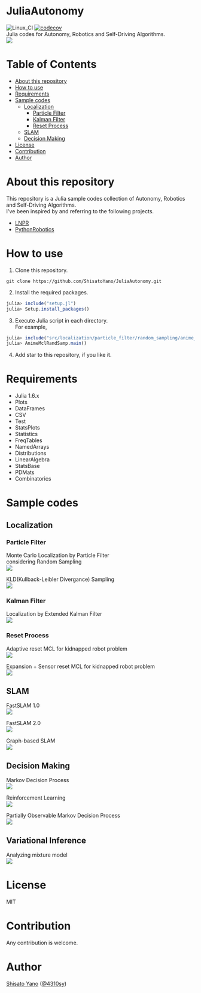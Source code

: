 # JuliaAutonomy
![Linux_CI](https://github.com/ShisatoYano/JuliaAutonomy/workflows/Linux_CI/badge.svg) [![codecov](https://codecov.io/gh/ShisatoYano/JuliaAutonomy/branch/main/graph/badge.svg?token=7UQN0H01OW)](https://codecov.io/gh/ShisatoYano/JuliaAutonomy)  
Julia codes for Autonomy, Robotics and Self-Driving Algorithms.  
![](icon.PNG)  

# Table of Contents
* [About this repository](#about-this-repository)  
* [How to use](#how-to-use)
* [Requirements](#requirements)  
* [Sample codes](#sample-codes)  
    * [Localization](#localization)  
        * [Particle Filter](#particle-filter)  
        * [Kalman Filter](#kalman-filter)
        * [Reset Process](#reset-process)
    * [SLAM](#slam)
    * [Decision Making](#decision-making)
* [License](#license)  
* [Contribution](#contribution)  
* [Author](#author)

# About this repository
This repository is a Julia sample codes collection of Autonomy, Robotics and Self-Driving Algorithms.  
I've been inspired by and referring to the following projects.  
* [LNPR](https://github.com/ryuichiueda/LNPR)  
* [PythonRobotics](https://github.com/AtsushiSakai/PythonRobotics)  

# How to use
1. Clone this repository.  
```git
git clone https://github.com/ShisatoYano/JuliaAutonomy.git
```

2. Install the required packages.  
```julia
julia> include("setup.jl")
julia> Setup.install_packages()
```

3. Execute Julia script in each directory.  
For example,  
```julia
julia> include("src/localization/particle_filter/random_sampling/anime_mcl_rand_samp.jl")
julia> AnimeMclRandSamp.main()
```

4. Add star to this repository, if you like it.  

# Requirements
* Julia 1.6.x  
* Plots  
* DataFrames  
* CSV  
* Test  
* StatsPlots
* Statistics
* FreqTables
* NamedArrays
* Distributions
* LinearAlgebra
* StatsBase
* PDMats
* Combinatorics

# Sample codes
## Localization
### Particle Filter
Monte Carlo Localization by Particle Filter  
considering Random Sampling  
![](src/localization/particle_filter/random_sampling/anime_mcl_rand_samp.gif)  

KLD(Kullback-Leibler Divergance) Sampling  
![](src/localization/particle_filter/kld_sampling/anime_kld_mcl.gif)  

### Kalman Filter
Localization by Extended Kalman Filter  
![](src/localization/extended_kalman_filter/anime_ekf.gif)  

### Reset Process
Adaptive reset MCL for kidnapped robot problem  
![](src/localization/reset_process/adaptive_reset_mcl/anime_adaptive_reset_mcl.gif)  

Expansion + Sensor reset MCL for kidnapped robot problem  
![](src/localization/reset_process/expansion_sensor_reset_mcl/anime_expansion_sensor_reset_mcl.gif)  

## SLAM
FastSLAM 1.0  
![](src/slam/fast_slam_1/anime_fast_slam_1.gif)  

FastSLAM 2.0  
![](src/slam/fast_slam_2/anime_fast_slam_2.gif)  

Graph-based SLAM  
![](src/slam/graph_based_slam/est_poses_map_2vars.gif)  

## Decision Making
Markov Decision Process  
![](src/decision_making/markov_decision_process/anime_mdp.gif) 

Reinforcement Learning  
![](src/decision_making/reinforcement_learning/q_learning/q_learning_after_1.PNG)  

Partially Observable Markov Decision Process  
![](src/decision_making/partially_observable_mdp/anime_amdp.gif)  

## Variational Inference
Analyzing mixture model  
![](src/variational_inference/draw_sensor_dist_K3_t340.png)  

# License
MIT  

# Contribution
Any contribution is welcome.  

# Author
[Shisato Yano](https://github.com/ShisatoYano) ([@4310sy](https://twitter.com/4310sy))  